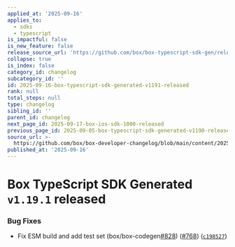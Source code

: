 ```yaml
---
applied_at: '2025-09-16'
applies_to:
  - sdks
  - typescript
is_impactful: false
is_new_feature: false
release_source_url: 'https://github.com/box/box-typescript-sdk-gen/releases/tag/v1.19.1'
collapse: true
is_index: false
category_id: changelog
subcategory_id: ''
id: 2025-09-16-box-typescript-sdk-generated-v1191-released
rank: null
total_steps: null
type: changelog
sibling_id: ''
parent_id: changelog
next_page_id: 2025-09-17-box-ios-sdk-1000-released
previous_page_id: 2025-09-05-box-typescript-sdk-generated-v1190-released
source_url: >-
  https://github.com/box/box-developer-changelog/blob/main/content/2025/09-16-box-typescript-sdk-generated-v1191-released.md
published_at: '2025-09-16'
---
```

# Box TypeScript SDK Generated `v1.19.1` released

### Bug Fixes

* Fix ESM build and add test set (box/box-codegen[#828][1]) ([#768][2]) ([`c198527`][3])

[1]: https://github.com/box/box-typescript-sdk-gen/issues/828

[2]: https://github.com/box/box-typescript-sdk-gen/issues/768

[3]: https://github.com/box/box-typescript-sdk-gen/commit/c19852701d4e14eb6f6a9c7f24b4621d57a08b60
